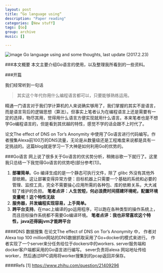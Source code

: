 ```yaml
---
layout: post
title: “Go language using“
description: "Paper reading"
categories: [New stuff]
tags: [Go]
group: archive
music: []

---
```


![image]()
Go language using and some thoughts, last update (2017.2.23)
<!-- more -->

###本文概要
本文主要介绍Go语言的使用，以及整理我所看到的一些资料。

###开篇


我们经常听到一句话

>其实这个年代你用什么编程语言都可以，只要能够熟练运用。

精通一门语言对于我们学计算机的人来说确实够用了，我们掌握的其实不是语言，而是语言背后的逻辑思想（算法）。但事实上笔者认为在编程语言上还是需要有一定的选择，物尽其用，觉得用什么语言方便实现就用什么语言。本来笔者也是不想学Go编程语言的，但是看到其优越的特性，感觉不学的话会跟不上时代了。


论文The effect of DNS on Tor’s Anonymity 中使用了Go语言进行代码编写。作者搜集Alexa前100万的DNS流量，无论是从数量级还是工程难度来说都是具有一定挑战的。这篇blog就是学习一下大神是如何利用Go的优势的。

###Go语言
网上说了很多关于Go语言的优劣势分析，稍微谷歌一下就行了。这里我只总结一下我觉得Go语言的优势吧(部分参考[1])。

1. **部署简单**。Go 编译生成的是一个静态可执行文件，除了 glibc 外没有其他外部依赖。这让部署变得异常方便：目标机器上只需要一个基础的系统和必要的管理、监控工具，完全不需要操心应用所需的各种包、库的依赖关系，大大减轻了维护的负担。 **笔者点评：人生苦短，何必浪费时间搭建环境呢，配置环境变量呢！这个特性无敌**
2. **服务器，并发编程实现容易，上手简单。**
3. **跨平台支持**。在mac上编译的go运用程序，可以跑在各种类型的操作系统上，而且目标操作系统都不需要Go编译环境。 **笔者点评：我也非常喜欢这个特性，java还得装jvm才能跨平台**

####DNS 数据搜集
在论文The effect of DNS on Tor’s Anonymity 中， 作者对Alexa top 100 million网站的DNS数据抓取采用了Go+docker的模式来进行。 作者实现了一个server来分任务给位于dockers中的workers. server服务端和docker客户端都采用的Go语言进行编写。 sever负责将alexa 网站地址传给worker，然后通过RPC调用将worker搜集到的pcap返回并保存。







####Refs
[1] https://www.zhihu.com/question/21409296

